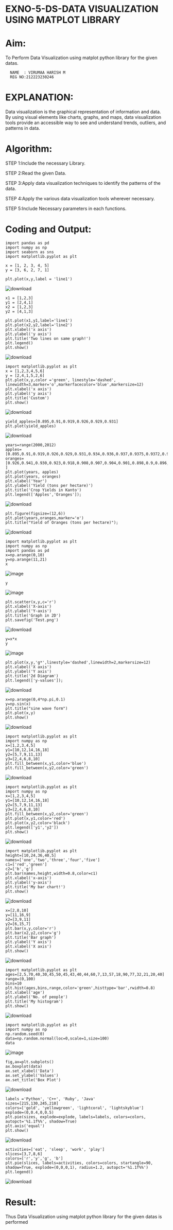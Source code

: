 # EXNO-5-DS-DATA VISUALIZATION USING MATPLOT LIBRARY

# Aim:
  To Perform Data Visualization using matplot python library for the given datas.
```
  NAME  : VIRUMAA HARISH M
  REG NO:212223230246
```

# EXPLANATION:
Data visualization is the graphical representation of information and data. By using visual elements like charts, graphs, and maps, data visualization tools provide an accessible way to see and understand trends, outliers, and patterns in data.

# Algorithm:
STEP 1:Include the necessary Library.

STEP 2:Read the given Data.

STEP 3:Apply data visualization techniques to identify the patterns of the data.

STEP 4:Apply the various data visualization tools wherever necessary.

STEP 5:Include Necessary parameters in each functions.

# Coding and Output:
```
import pandas as pd
import numpy as np
import seaborn as sns
import matplotlib.pyplot as plt

x = [1, 2, 3, 4, 5]
y = [3, 6, 2, 7, 1]

plt.plot(x,y,label = 'line1')
```
![download](https://github.com/user-attachments/assets/cee9e69a-1c3b-48f9-ade2-65bde2af837f)
```
x1 = [1,2,3]
y1 = [2,4,1]
x2 = [1,2,3]
y2 = [4,1,3]

plt.plot(x1,y1,label='line1')
plt.plot(x2,y2,label='line2')
plt.xlabel('x axis')
plt.ylabel('y axis')
plt.title('Two lines on same graph!')
plt.legend()
plt.show()
```
![download](https://github.com/user-attachments/assets/de7e15db-1cb5-4731-a64d-efa73a9ec91f)
```
import matplotlib.pyplot as plt
x = [1,2,3,4,5,6]
y = [2,4,1,5,2,6]
plt.plot(x,y,color ='green', linestyle='dashed', linewidth=3,marker='o',markerfacecolor='blue',markersize=12)
plt.xlabel('x axis')
plt.ylabel('y axis')
plt.title('Custom')
plt.show()
```
![download](https://github.com/user-attachments/assets/d31c7c82-9df5-4d1e-a546-31b745365015)
```
yield_apples=[0.895,0.91,0.919,0.926,0.929,0.931]
plt.plot(yield_apples)
```
![download](https://github.com/user-attachments/assets/dcf495b7-adaa-4940-aab7-14231938f66c)
```
years=range(2000,2012)
apples=[0.895,0.91,0.919,0.926,0.929,0.931,0.934,0.936,0.937,0.9375,0.9372,0.939]
oranges=[0.926,0.941,0.930,0.923,0.918,0.908,0.907,0.904,0.901,0.898,0.9,0.896, ]
plt.plot(years, apples)
plt.plot(years, oranges)
plt.xlabel('Year')
plt.ylabel('Yield (tons per hectare)')
plt.title('Crop Yields in Kanto')
plt.legend(['Apples','Oranges']);
```
![download](https://github.com/user-attachments/assets/1a1569b4-b9dd-4f43-b693-e3896e5b3794)
```
plt.figure(figsize=(12,6))
plt.plot(years,oranges,marker='o')
plt.title("Yield of Oranges (tons per hectare)");
```
![download](https://github.com/user-attachments/assets/4385307a-251a-4db3-81d2-a535a7be4fa2)
```
import matplotlib.pyplot as plt
import numpy as np
import pandas as pd
x=np.arange(0,10)
y=np.arange(11,21)
x
```
![image](https://github.com/user-attachments/assets/946624cf-74fd-4a0f-97cc-a39418c22203)
```
y
```
![image](https://github.com/user-attachments/assets/4a63270b-8324-4242-a63d-d8871c6b65fd)
```
plt.scatter(x,y,c='r')
plt.xlabel('X-axis')
plt.ylabel('Y-axis')
plt.title('Graph in 2D')
plt.savefig('Test.png')
```
![download](https://github.com/user-attachments/assets/a3f0198f-fc47-4ebf-9cd5-d25ed9ce9789)
```
y=x*x
y
```
![image](https://github.com/user-attachments/assets/afed580d-ad49-4d31-a9ad-81ac8dc7079d)
```
plt.plot(x,y,'g*',linestyle='dashed',linewidth=2,markersize=12)
plt.xlabel('X axis')
plt.ylabel('Y axis')
plt.title('2d Diagram')
plt.legend(['y-values']);
```
![download](https://github.com/user-attachments/assets/e1d6df7d-265d-4892-8479-73a72f58b041)
```
x=np.arange(0,4*np.pi,0.1)
y=np.sin(x)
plt.title("sine wave form")
plt.plot(x,y)
plt.show()
```
![download](https://github.com/user-attachments/assets/9a752c25-afb4-41a3-a366-ab94afa6646c)
```
import matplotlib.pyplot as plt
import numpy as np
x=[1,2,3,4,5]
y1=[10,12,14,16,18]
y2=[5,7,9,11,13]
y3=[2,4,6,8,10]
plt.fill_between(x,y1,color='blue')
plt.fill_between(x,y2,color='green')
```
![download](https://github.com/user-attachments/assets/da8e2f8f-9dcb-44e7-a63c-bc9b368a4872)
```
import matplotlib.pyplot as plt
import numpy as np
x=[1,2,3,4,5]
y1=[10,12,14,16,18]
y2=[5,7,9,11,13]
y3=[2,4,6,8,10]
plt.fill_between(x,y2,color='green')
plt.plot(x,y1,color='red')
plt.plot(x,y2,color='black')
plt.legend(['y1','y2'])
plt.show()
```
![download](https://github.com/user-attachments/assets/2489ef2a-524f-44df-929e-53b8e6d39ff4)
```
import matplotlib.pyplot as plt
height=[10,24,36,40,5]
names=['one','two','three','four','five']
c1=['red','green']
c2=['b','g']
plt.bar(names,height,width=0.8,color=c1)
plt.xlabel('x-axis')
plt.ylabel('y-axis')
plt.title('My bar chart!')
plt.show()
```
![download](https://github.com/user-attachments/assets/3f82ddd5-b52d-44aa-8f70-4da65b41ad0e)
```
x=[2,8,10]
y=[11,16,9]
x2=[3,9,11]
y2=[6,15,7]
plt.bar(x,y,color='r')
plt.bar(x2,y2,color='g')
plt.title('Bar graph')
plt.ylabel('Y axis')
plt.xlabel('X axis')
plt.show()
```
![download](https://github.com/user-attachments/assets/06d3f986-e420-438c-94b0-0bc4331b4cd0)
```
import matplotlib.pyplot as plt
ages=[2,5,70,40,30,45,50,45,43,40,44,60,7,13,57,18,90,77,32,21,20,40]
range=(0,100)
bins=10
plt.hist(ages,bins,range,color='green',histtype='bar',rwidth=0.8)
plt.xlabel('age')
plt.ylabel('No. of people')
plt.title('My histogram')
plt.show()
```
![download](https://github.com/user-attachments/assets/759900a4-0743-45b7-98de-ab49f0311324)
```
import matplotlib.pyplot as plt
import numpy as np
np.random.seed(0)
data=np.random.normal(loc=0,scale=1,size=100)
data
```
![image](https://github.com/user-attachments/assets/efd61487-ad3d-4ad0-bf73-961eaf8c4611)
```
fig,ax=plt.subplots()
ax.boxplot(data)
ax.set_xlabel('Data')
ax.set_ylabel('Values')
ax.set_title('Box Plot')
```
![download](https://github.com/user-attachments/assets/a7cb3a4a-8fc9-4ef4-a88d-882aa7d72426)
```
labels ='Python', 'C++', 'Ruby', 'Java'
sizes=[215,130,245,210]
colors=['gold', 'yellowgreen', 'lightcoral', 'lightskyblue']
explode=(0,0.4,0,0.5)
plt.pie(sizes, explode=explode, labels=labels, colors=colors, autopct='%1.1f%%', shadow=True)
plt.axis('equal')
plt.show()
```
![download](https://github.com/user-attachments/assets/bca9f7f4-9266-46f1-8e4c-40e6d5675ab2)
```
activities=['eat', 'sleep', 'work', 'play']
slices=[3,7,8,6]
colors=['r','y','g', 'b']
plt.pie(slices, labels=activities, colors=colors, startangle=90, shadow=True, explode=(0,0,0,1), radius=1.2, autopct='%1.1f%%') 
plt.legend()
```
![download](https://github.com/user-attachments/assets/0e7a0061-b73e-4abd-ba8e-3ce09515aa48)

# Result:
Thus Data Visualization using matplot python library for the given datas is performed

